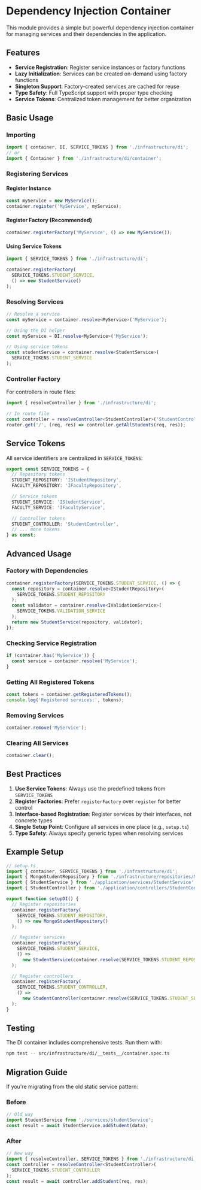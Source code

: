 # Dependency Injection Container

This module provides a simple but powerful dependency injection container for managing services and their dependencies in the application.

## Features

- **Service Registration**: Register service instances or factory functions
- **Lazy Initialization**: Services can be created on-demand using factory functions
- **Singleton Support**: Factory-created services are cached for reuse
- **Type Safety**: Full TypeScript support with proper type checking
- **Service Tokens**: Centralized token management for better organization

## Basic Usage

### Importing

```typescript
import { container, DI, SERVICE_TOKENS } from './infrastructure/di';
// or
import { Container } from './infrastructure/di/container';
```

### Registering Services

#### Register Instance

```typescript
const myService = new MyService();
container.register('MyService', myService);
```

#### Register Factory (Recommended)

```typescript
container.registerFactory('MyService', () => new MyService());
```

#### Using Service Tokens

```typescript
import { SERVICE_TOKENS } from './infrastructure/di';

container.registerFactory(
  SERVICE_TOKENS.STUDENT_SERVICE,
  () => new StudentService()
);
```

### Resolving Services

```typescript
// Resolve a service
const myService = container.resolve<MyService>('MyService');

// Using the DI helper
const myService = DI.resolve<MyService>('MyService');

// Using service tokens
const studentService = container.resolve<StudentService>(
  SERVICE_TOKENS.STUDENT_SERVICE
);
```

### Controller Factory

For controllers in route files:

```typescript
import { resolveController } from './infrastructure/di';

// In route file
const controller = resolveController<StudentController>('StudentController');
router.get('/', (req, res) => controller.getAllStudents(req, res));
```

## Service Tokens

All service identifiers are centralized in `SERVICE_TOKENS`:

```typescript
export const SERVICE_TOKENS = {
  // Repository tokens
  STUDENT_REPOSITORY: 'IStudentRepository',
  FACULTY_REPOSITORY: 'IFacultyRepository',

  // Service tokens
  STUDENT_SERVICE: 'IStudentService',
  FACULTY_SERVICE: 'IFacultyService',

  // Controller tokens
  STUDENT_CONTROLLER: 'StudentController',
  // ... more tokens
} as const;
```

## Advanced Usage

### Factory with Dependencies

```typescript
container.registerFactory(SERVICE_TOKENS.STUDENT_SERVICE, () => {
  const repository = container.resolve<IStudentRepository>(
    SERVICE_TOKENS.STUDENT_REPOSITORY
  );
  const validator = container.resolve<IValidationService>(
    SERVICE_TOKENS.VALIDATION_SERVICE
  );
  return new StudentService(repository, validator);
});
```

### Checking Service Registration

```typescript
if (container.has('MyService')) {
  const service = container.resolve('MyService');
}
```

### Getting All Registered Tokens

```typescript
const tokens = container.getRegisteredTokens();
console.log('Registered services:', tokens);
```

### Removing Services

```typescript
container.remove('MyService');
```

### Clearing All Services

```typescript
container.clear();
```

## Best Practices

1. **Use Service Tokens**: Always use the predefined tokens from `SERVICE_TOKENS`
2. **Register Factories**: Prefer `registerFactory` over `register` for better control
3. **Interface-based Registration**: Register services by their interfaces, not concrete types
4. **Single Setup Point**: Configure all services in one place (e.g., `setup.ts`)
5. **Type Safety**: Always specify generic types when resolving services

## Example Setup

```typescript
// setup.ts
import { container, SERVICE_TOKENS } from './infrastructure/di';
import { MongoStudentRepository } from './infrastructure/repositories/MongoStudentRepository';
import { StudentService } from './application/services/StudentService';
import { StudentController } from './application/controllers/StudentController';

export function setupDI() {
  // Register repositories
  container.registerFactory(
    SERVICE_TOKENS.STUDENT_REPOSITORY,
    () => new MongoStudentRepository()
  );

  // Register services
  container.registerFactory(
    SERVICE_TOKENS.STUDENT_SERVICE,
    () =>
      new StudentService(container.resolve(SERVICE_TOKENS.STUDENT_REPOSITORY))
  );

  // Register controllers
  container.registerFactory(
    SERVICE_TOKENS.STUDENT_CONTROLLER,
    () =>
      new StudentController(container.resolve(SERVICE_TOKENS.STUDENT_SERVICE))
  );
}
```

## Testing

The DI container includes comprehensive tests. Run them with:

```bash
npm test -- src/infrastructure/di/__tests__/container.spec.ts
```

## Migration Guide

If you're migrating from the old static service pattern:

### Before

```typescript
// Old way
import StudentService from './services/studentService';
const result = await StudentService.addStudent(data);
```

### After

```typescript
// New way
import { resolveController, SERVICE_TOKENS } from './infrastructure/di';
const controller = resolveController<StudentController>(
  SERVICE_TOKENS.STUDENT_CONTROLLER
);
const result = await controller.addStudent(req, res);
```
